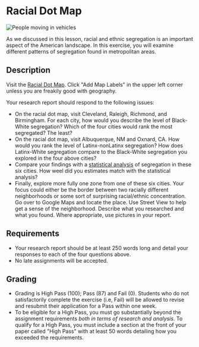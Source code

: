 # Racial Dot Map

![People moving in vehicles](../images/REALWORLD7_FIG07_CO.jpg)

As we discussed in this lesson, racial and ethnic segregation is an important aspect of the American landscape. In this exercise, you will examine different patterns of segregation found in metropolitan areas.

## Description

Visit the [Racial Dot Map](https://demographics.virginia.edu/DotMap/). Click &quot;Add Map Labels&quot; in the upper left corner unless you are freakily good with geography.

Your research report should respond to the following issues:

- On the racial dot map, visit Cleveland, Raleigh, Richmond, and Birmingham. For each city, how would you describe the level of Black-White segregation? Which of the four cities would rank the most segregated? The least?
- On the racial dot map, visit Albuquerque, NM and Oxnard, CA. How would you rank the level of Latinx-nonLatinx segregation? How does Latinx-White segregation compare to the Black-White segregation you explored in the four above cities?
- Compare your findings with a [statistical analysis](https://www.governing.com/gov-data/education-data/residential-racial-segregation-metro-areas.html) of segregation in these six cities. How weel did you estimates match with the statistical analysis?
- Finally, explore more fully one zone from one of these six cities. Your focus could either be the border between two racially different neighborhoods or some sort of surprising racial/ethnic concentration. Go over to Google Maps and locate the place. Use Street View to help get a sense of the neighborhood. Describe what you researched and what you found. Where appropriate, use pictures in your report.

## Requirements

- Your research report should be at least 250 words long and detail your responses to each of the four questions above.
- No late assignments will be accepted.

## Grading

- Grading is High Pass (100); Pass (87) and Fail (0). Students who do not satisfactorily complete the exercise (i.e, Fail) will be allowed to revise and resubmit their application for a Pass within one week.
- To be eligible for a High Pass, you must go substantially beyond the assignment requirements _both in terms of research and analysis_. To qualify for a High Pass, you must include a section at the front of your paper called &quot;High Pass&quot; with at least 50 words detailing how you exceeded the requirements.
